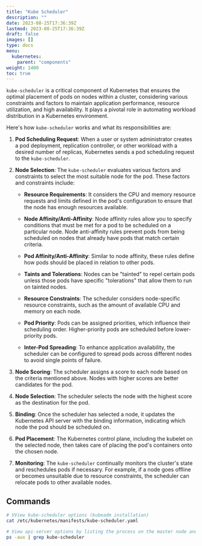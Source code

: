 ```yaml
---
title: "Kube Scheduler"
description: ""
date: 2023-08-25T17:36:39Z
lastmod: 2023-08-25T17:36:39Z
draft: false
images: []
type: docs
menu:
  kubernetes:
    parent: "components"
weight: 1400
toc: true
---
```


`kube-scheduler` is a critical component of Kubernetes that ensures the optimal placement of pods on nodes within a cluster, considering various constraints and factors to maintain application performance, resource utilization, and high availability. It plays a pivotal role in automating workload distribution in a Kubernetes environment.

Here's how `kube-scheduler` works and what its responsibilities are:

1. **Pod Scheduling Request**: When a user or system administrator creates a pod deployment, replication controller, or other workload with a desired number of replicas, Kubernetes sends a pod scheduling request to the `kube-scheduler`.

2. **Node Selection**: The `kube-scheduler` evaluates various factors and constraints to select the most suitable node for the pod. These factors and constraints include:

   - **Resource Requirements**: It considers the CPU and memory resource requests and limits defined in the pod's configuration to ensure that the node has enough resources available.

   - **Node Affinity/Anti-Affinity**: Node affinity rules allow you to specify conditions that must be met for a pod to be scheduled on a particular node. Node anti-affinity rules prevent pods from being scheduled on nodes that already have pods that match certain criteria.

   - **Pod Affinity/Anti-Affinity**: Similar to node affinity, these rules define how pods should be placed in relation to other pods.

   - **Taints and Tolerations**: Nodes can be "tainted" to repel certain pods unless those pods have specific "tolerations" that allow them to run on tainted nodes.

   - **Resource Constraints**: The scheduler considers node-specific resource constraints, such as the amount of available CPU and memory on each node.

   - **Pod Priority**: Pods can be assigned priorities, which influence their scheduling order. Higher-priority pods are scheduled before lower-priority pods.

   - **Inter-Pod Spreading**: To enhance application availability, the scheduler can be configured to spread pods across different nodes to avoid single points of failure.

3. **Node Scoring**: The scheduler assigns a score to each node based on the criteria mentioned above. Nodes with higher scores are better candidates for the pod.

4. **Node Selection**: The scheduler selects the node with the highest score as the destination for the pod.

5. **Binding**: Once the scheduler has selected a node, it updates the Kubernetes API server with the binding information, indicating which node the pod should be scheduled on.

6. **Pod Placement**: The Kubernetes control plane, including the kubelet on the selected node, then takes care of placing the pod's containers onto the chosen node.

7. **Monitoring**: The `kube-scheduler` continually monitors the cluster's state and reschedules pods if necessary. For example, if a node goes offline or becomes unsuitable due to resource constraints, the scheduler can relocate pods to other available nodes.

## Commands

```bash
# VView kube-scheduler options (kubeadm installation)
cat /etc/kubernetes/manifests/kube-scheduler.yaml

# View api-server options by listing the process on the master node and searching for kube-apiserver
ps -aux | grep kube-scheduler
```
